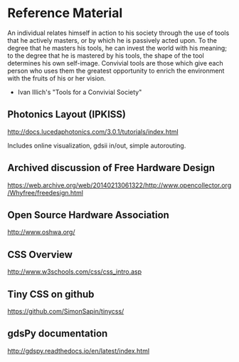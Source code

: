 # Reference Material

An individual relates himself in action to his society through the use of tools that he actively masters, or by which he is passively acted upon. To the degree that he masters his tools, he can invest the world with his meaning; to the degree that he is mastered by his tools, the shape of the tool determines his own self-image. Convivial tools are those which give each person who uses them the greatest opportunity to enrich the environment with the fruits of his or her vision.
- Ivan Illich's "Tools for a Convivial Society"


## Photonics Layout (IPKISS)

http://docs.lucedaphotonics.com/3.0.1/tutorials/index.html

Includes online visualization, gdsii in/out, simple autorouting.




## Archived discussion of Free Hardware Design

https://web.archive.org/web/20140213061322/http://www.opencollector.org/Whyfree/freedesign.html




## Open Source Hardware Association

http://www.oshwa.org/



## CSS Overview

http://www.w3schools.com/css/css_intro.asp


## Tiny CSS on github

https://github.com/SimonSapin/tinycss/



## gdsPy documentation

http://gdspy.readthedocs.io/en/latest/index.html